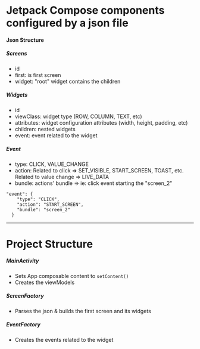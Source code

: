 # Jetpack Compose components configured by a json file

#### Json Structure
##### Screens
- id
- first: is first screen
- widget: "root" widget contains the children

##### Widgets
- id
- viewClass: widget type (ROW, COLUMN, TEXT, etc)
- attributes: widget configuration attributes (width, height, padding, etc)
- children: nested widgets
- event: event related to the widget

##### Event
- type: CLICK, VALUE_CHANGE
- action: Related to click => SET_VISIBLE, START_SCREEN, TOAST, etc. Related to value change => LIVE_DATA
- bundle: actions' bundle => ie: click event starting the "screen_2"
```
"event": {
    "type": "CLICK",
    "action": "START_SCREEN",
    "bundle": "screen_2"
  }
```

---
# Project Structure

##### MainActivity

- Sets App composable content to `setContent()`
- Creates the viewModels

##### ScreenFactory

- Parses the json & builds the first screen and its widgets

##### EventFactory

- Creates the events related to the widget